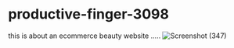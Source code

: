 # productive-finger-3098

this is about an ecommerce beauty website .....
![Screenshot (347)](https://user-images.githubusercontent.com/99595875/212055711-c33e0613-38d0-4b89-b7ee-39c1c19ece91.png)
